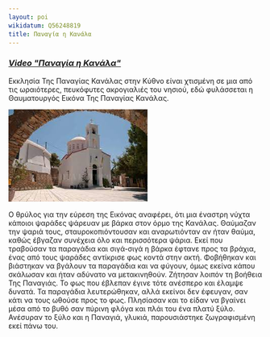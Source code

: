 ```yaml
---
layout: poi
wikidatum: Q56248819
title: Παναγία η Κανάλα
---
```

### ***[Video "Παναγία η Κανάλα"](https://youtu.be/IFz0DvQRZVo)***

Εκκλησία Της Παναγίας Κανάλας στην Κύθνο είναι χτισμένη σε μια από τις ωραιότερες, πευκόφυτες ακρογιαλιές του νησιού, εδώ φυλάσσεται η Θαυματουργός Εικόνα Της Παναγίας Κανάλας.

![kanala](../assets/img/kanala.png)

Ο θρύλος για την εύρεση της Εικόνας αναφέρει, ότι μια έναστρη νύχτα κάποιοι ψαράδες ψάρευαν με βάρκα στον όρμο της Κανάλας. Θαύμαζαν την ψαριά τους, σταυροκοπιόντουσαν και αναρωτιόνταν αν ήταν θαύμα, καθώς έβγαζαν συνέχεια όλο και περισσότερα ψάρια. Εκεί που τραβούσαν τα παραγάδια και σιγά-σιγά η βάρκα έφτανε προς τα βράχια, ένας από τους ψαράδες αντίκρισε φως κοντά στην ακτή. Φοβήθηκαν και βιάστηκαν να βγάλουν τα παραγάδια και να φύγουν, όμως εκείνα κάπου σκάλωσαν και ήταν αδύνατο να μετακινηθούν.
Ζήτησαν λοιπόν τη βοήθεια Της Παναγιάς. Το φως που έβλεπαν έγινε τότε ανέσπερο και έλαμψε δυνατά. Τα παραγάδια λευτερώθηκαν, αλλά εκείνοι δεν έφευγαν, σαν κάτι να τους ωθούσε προς το φως. Πλησίασαν και το είδαν να βγαίνει μέσα από το βυθό σαν πύρινη φλόγα και πλάι του ένα πλατύ ξύλο. Ανέσυραν το ξύλο και η Παναγιά, γλυκιά, παρουσιάστηκε ζωγραφισμένη εκεί πάνω του.
